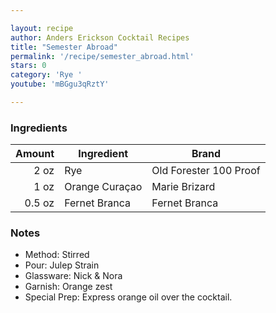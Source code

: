 ```yaml
---

layout: recipe
author: Anders Erickson Cocktail Recipes
title: "Semester Abroad"
permalink: '/recipe/semester_abroad.html'
stars: 0
category: 'Rye '
youtube: 'mBGgu3qRztY'

---
```


### Ingredients

| Amount  | Ingredient               | Brand                  |
| -----: | -------------- | ---------------------- |
|   2 oz | Rye            | Old Forester 100 Proof |
|   1 oz | Orange Curaçao | Marie Brizard          |
| 0.5 oz | Fernet Branca  | Fernet Branca          |

### Notes

- Method: Stirred
- Pour: Julep Strain
- Glassware: Nick & Nora
- Garnish: Orange zest
- Special Prep: Express orange oil over the cocktail.

